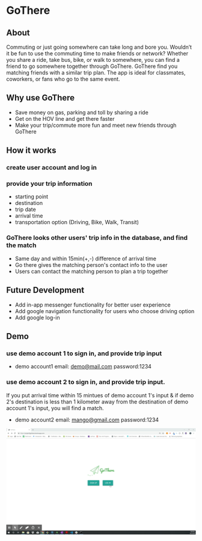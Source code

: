 # GoThere

## About
Commuting or just going somewhere can take long and bore you. Wouldn’t it be fun to use the commuting time to make friends or network? Whether you share a ride, take bus, bike, or walk to somewhere, you can find a friend to go somewhere together through GoThere.
GoThere find you matching friends with a similar trip plan. The app is ideal for classmates, coworkers, or fans who go to the same event. 

## Why use GoThere
* Save money on gas, parking and toll by sharing a ride
* Get on the HOV line and get there faster
* Make your trip/commute more fun and meet new friends through GoThere

## How it works

### create user account and log in
### provide your trip information
* starting point
* destination
* trip date
* arrival time
* transportation option (Driving, Bike, Walk, Transit)
### GoThere looks other users' trip info in the database, and find the match
* Same day and within 15min(+,-) difference of arrival time
* Go there gives the matching person's contact info to the user
* Users can contact the matching person to plan a trip together

## Future Development
* Add in-app messenger functionality for better user experience
* Add google navigation functionality for users who choose driving option
* Add google log-in

## Demo

### use demo account 1 to sign in, and provide trip input
* demo account1
email: demo@mail.com
password:1234
### use demo account 2 to sign in, and provide trip input. 

If you put arrival time within 15 mintues of demo account 1's input & if demo 2's destination is less than 1 kilometer away from the destination of demo account 1's input, you will find a match.
* demo account2
email: mango@gmail.com
password:1234

<img src = "public/images/gothere_demo.gif" width = "700">
